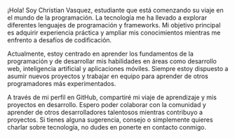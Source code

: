 ¡Hola! Soy Christian Vasquez, estudiante que está comenzando su viaje en el mundo de la programación. La tecnología me ha llevado a explorar diferentes lenguajes de programación y frameworks. Mi objetivo principal es adquirir experiencia práctica y ampliar mis conocimientos mientras me enfrento a desafíos de codificación.

Actualmente, estoy centrado en aprender los fundamentos de la programación y de desarrollar mis habilidades en áreas como desarrollo web, inteligencia artificial y aplicaciones móviles. Siempre estoy dispuesto a asumir nuevos proyectos y trabajar en equipo para aprender de otros programadores más experimentados.

A través de mi perfil en GitHub, compartiré mi viaje de aprendizaje y mis proyectos en desarrollo. Espero poder colaborar con la comunidad y aprender de otros desarrolladores talentosos mientras contribuyo a proyectos. Si tienes alguna sugerencia, consejo o simplemente quieres charlar sobre tecnología, no dudes en ponerte en contacto conmigo.
